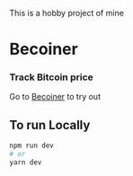 This is a hobby project of mine

# Becoiner
### Track Bitcoin price

Go to [Becoiner](https://becoiner.vercel.app) to try out

## To run Locally

```bash
npm run dev
# or
yarn dev
```

